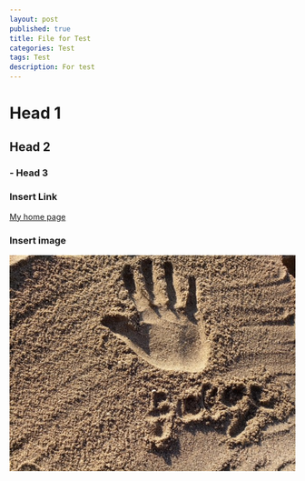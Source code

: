 ```yaml
---
layout: post
published: true
title: File for Test
categories: Test
tags: Test
description: For test 
---  
```


# Head 1
## Head 2
### - Head 3

### Insert Link
[My home page](https://kaigefu.github.io)

### Insert image
![](https://github.com/KaigeFu/kaigefu.github.io/blob/master/images/gavatar.jpg)
